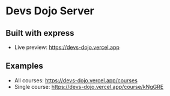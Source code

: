 # Devs Dojo Server
## Built with express

- Live preview: https://devs-dojo.vercel.app 

## Examples
- All courses: https://devs-dojo.vercel.app/courses 
- Single course: https://devs-dojo.vercel.app/course/kNgGRE 